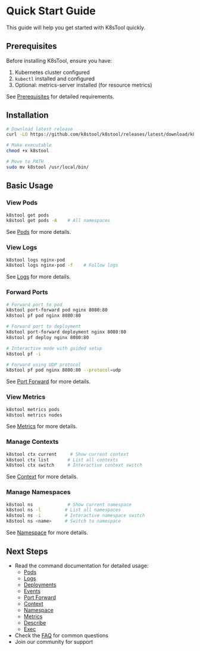 # Quick Start Guide

This guide will help you get started with K8sTool quickly.

## Prerequisites

Before installing K8sTool, ensure you have:
1. Kubernetes cluster configured
2. `kubectl` installed and configured
3. Optional: metrics-server installed (for resource metrics)

See [Prerequisites](prerequisites.md) for detailed requirements.

## Installation

```bash
# Download latest release
curl -LO https://github.com/k8stool/k8stool/releases/latest/download/k8stool

# Make executable
chmod +x k8stool

# Move to PATH
sudo mv k8stool /usr/local/bin/
```

## Basic Usage

### View Pods
```bash
k8stool get pods
k8stool get pods -A    # All namespaces
```
See [Pods](commands/pods.md) for more details.

### View Logs
```bash
k8stool logs nginx-pod
k8stool logs nginx-pod -f    # Follow logs
```
See [Logs](commands/logs.md) for more details.

### Forward Ports
```bash
# Forward port to pod
k8stool port-forward pod nginx 8080:80
k8stool pf pod nginx 8080:80

# Forward port to deployment
k8stool port-forward deployment nginx 8080:80
k8stool pf deploy nginx 8080:80

# Interactive mode with guided setup
k8stool pf -i

# Forward using UDP protocol
k8stool pf pod nginx 8080:80 --protocol=udp
```
See [Port Forward](commands/port-forward.md) for more details.

### View Metrics
```bash
k8stool metrics pods
k8stool metrics nodes
```
See [Metrics](commands/metrics.md) for more details.

### Manage Contexts
```bash
k8stool ctx current     # Show current context
k8stool ctx list       # List all contexts
k8stool ctx switch     # Interactive context switch
```
See [Context](commands/context.md) for more details.

### Manage Namespaces
```bash
k8stool ns             # Show current namespace
k8stool ns -l         # List all namespaces
k8stool ns -i         # Interactive namespace switch
k8stool ns <name>     # Switch to namespace
```
See [Namespace](commands/namespace.md) for more details.

## Next Steps

- Read the command documentation for detailed usage:
  - [Pods](commands/pods.md)
  - [Logs](commands/logs.md)
  - [Deployments](commands/deployments.md)
  - [Events](commands/events.md)
  - [Port Forward](commands/port-forward.md)
  - [Context](commands/context.md)
  - [Namespace](commands/namespace.md)
  - [Metrics](commands/metrics.md)
  - [Describe](commands/describe.md)
  - [Exec](commands/exec.md)
- Check the [FAQ](faq.md) for common questions
- Join our community for support
